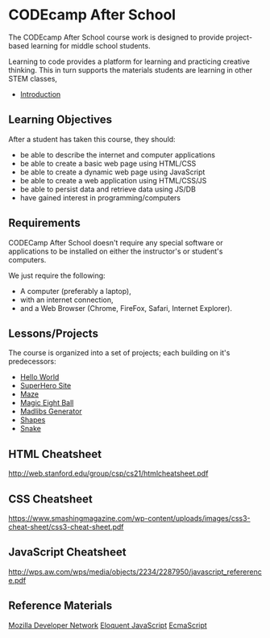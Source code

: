# CODEcamp After School

The CODEcamp After School course work is designed to provide project-based learning for middle school students.

Learning to code provides a platform for learning and practicing creative thinking. This in turn supports the materials students are learning in other STEM classes,

- [Introduction](/intro/)

## Learning Objectives

After a student has taken this course, they should:

* be able to describe the internet and computer applications
* be able to create a basic web page using HTML/CSS
* be able to create a dynamic web page using JavaScript
* be able to create a web application using HTML/CSS/JS
* be able to persist data and retrieve data using JS/DB
* have gained interest in programming/computers

## Requirements

CODECamp After School doesn't require any special software or applications to be installed on either the instructor's or student's computers.

We just require the following:

* A computer (preferably a laptop),
* with an internet connection,
* and a Web Browser (Chrome, FireFox, Safari, Internet Explorer).

## Lessons/Projects

The course is organized into a set of projects; each building on it's predecessors:

- [Hello World](/1-hello-world/)
- [SuperHero Site](/2-first-web-site/)
- [Maze](/3-maze-game/)
- [Magic Eight Ball](/4-magic-eight-ball/)
- [Madlibs Generator](/5-madlib-generator/)
- [Shapes](/6-shapes/)
- [Snake](/7-snake-game/)

## HTML Cheatsheet

http://web.stanford.edu/group/csp/cs21/htmlcheatsheet.pdf

## CSS Cheatsheet

https://www.smashingmagazine.com/wp-content/uploads/images/css3-cheat-sheet/css3-cheat-sheet.pdf

## JavaScript Cheatsheet

http://wps.aw.com/wps/media/objects/2234/2287950/javascript_refererence.pdf

## Reference Materials

[Mozilla Developer Network](https://developer.mozilla.org/en-US/)
[Eloquent JavaScript](http://eloquentjavascript.net/)
[EcmaScript](http://www.ecma-international.org/publications/standards/Ecma-262.htm)
